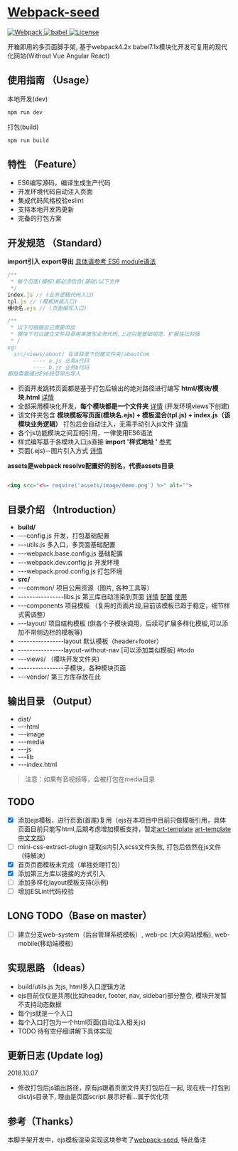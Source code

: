 
# [Webpack-seed](https://github.com/BiYuqi/webpack-seed)

<p align="left">
	<a href="https://webpack.js.org/">
		<img src="https://img.shields.io/badge/webpack-4.20.2-brightgreen.svg" alt="Webpack">
	</a>
	<a href="https://babeljs.io/">
		<img src="https://img.shields.io/badge/babel-7.1.2-brightgreen.svg" alt="babel">
	</a>
  <a href="https://github.com/BiYuqi/webpack-seed/blob/master/LICENSE">
    <img src="https://img.shields.io/badge/license-MIT-blue.svg" alt="License">
  </a>
</p>

开箱即用的多页面脚手架, 基于webpack4.2x babel7.1x模块化开发可复用的现代化网站(Without Vue Angular React)

## 使用指南 （Usage）

本地开发(dev)
```js
npm run dev
```

打包(build)
```js
npm run build
```

## 特性 （Feature）
- ES6编写源码，编译生成生产代码
- 开发环境代码自动注入页面
- 集成代码风格校验eslint
- 支持本地开发热更新
- 完备的打包方案

## 开发规范 （Standard）
**import引入 export导出** [具体请参考 ES6 module语法](http://es6.ruanyifeng.com/#docs/module)
```js
/**
 * 每个页面(模板)都必须包含(基础)以下文件
 */
index.js // (业务逻辑代码入口)
tpl.js // (模板拼装入口)
模块名.ejs // (页面编写入口)

/**
 * 以下可根据自己需要添加
 * 模块下可以建立文件目录用来填写业务代码,上述只是基础规范，扩展性比较强
 * /
eg:
  src/views/about/ 在该目录下创建文件夹/aboutCom
        ---- a.js 业务a代码
        ---- b.js 业务b代码
都是需要通过ES6规范导出导入
```
* 页面开发跳转页面都是基于打包后输出的绝对路径进行编写 **html/模块/模块.html** [详情](https://github.com/BiYuqi/webpack-seed/blob/master/src/views/index/index.ejs)
* 全部采用模块化开发，**每个模块都是一个文件夹** [详情](https://github.com/BiYuqi/webpack-seed/tree/master/src/views) (开发环境views下创建)
* 该文件夹包含 **模块模板写页面(模块名.ejs) + 模板混合(tpl.js) + index.js（该模块业务逻辑）** 打包后会自动注入，无需手动引入js文件 [详情](https://github.com/BiYuqi/webpack-seed/tree/master/src/views/about)
* 各个js功能模块之间互相引用，一律使用ES6语法
* 样式编写基于各模块入口js直接 **import '样式地址 '** [参考](https://github.com/BiYuqi/webpack-seed/blob/master/src/views/about/index.js#L2) 
* 页面(.ejs)--图片引入方式 [详情](https://github.com/BiYuqi/webpack-seed/blob/master/build/webpack.base.config.js#L74)

**assets是webpack resolve配置好的别名，代表assets目录**
```html

<img src="<%= require('assets/image/demo.png') %>" alt="">

```

## 目录介绍 （Introduction）

* **build/**
* ---config.js 开发，打包基础配置
* ---utils.js 多入口，多页面基础配置
* ---webpack.base.config.js 基础配置
* ---webpack.dev.config.js 开发环境
* ---webpack.prod.config.js 打包环境
* **src/**
* ---common/ 项目公用资源（图片, 各种工具等）
* ----------------libs.js 第三库自动渲染到页面 [详情](https://github.com/BiYuqi/webpack-seed/blob/master/src/components/footer/footer.ejs) [配置](https://github.com/BiYuqi/webpack-seed/blob/master/src/common/libs/libs.js) [使用](https://github.com/BiYuqi/webpack-seed/blob/master/src/layout/layout/layout.js#L5)
* ---components 项目模板 （复用的页面片段,目前该模板已趋于稳定，细节样式需调整）
* ---layout/ 项目结构模板 (供各个子模块调用，后续可扩展多样化模板,可以添加不带侧边栏的模板等)
* ----------------layout 默认模板（header+footer）
* ----------------layout-without-nav [可以添加类似模板] #todo
* ---views/ （模块开发文件夹)
* ----------------子模块，各种模块页面
* ---vendor/ 第三方库存放在此


## 输出目录 （Output）

* dist/
* ---html
* ---image
* ---media
* ---js
* ---lib
* ---index.html

> 注意：如果有音视频等，会被打包在media目录


## TODO
- [x] 添加ejs模板，进行页面(首尾)复用（ejs在本项目中目前只做模板引用，具体页面目前只能写html,后期考虑增加模板支持，暂定[art-template](https://github.com/aui/art-template)  [art-template中文文档](https://aui.github.io/art-template/zh-cn/docs/)）
- [ ] mini-css-extract-plugin 提取js内引入scss文件失败, 打包后依然在js文件（待解决）
- [x] 首页页面模板未完成（单独处理打包）
- [x] 添加第三方库以链接的方式引入
- [ ] 添加多样化layout模板支持(示例)
- [ ] 增加ESLint代码校验

## LONG TODO（Base on master）
- [ ] 建立分支web-system（后台管理系统模板）, web-pc (大众网站模板), web-mobile(移动端模板)


## 实现思路 （Ideas）

* build/utils.js 为js, html多入口逻辑方法
* ejs目前仅仅是共用(比如header, footer, nav, sidebar)部分整合, 模块开发暂不支持动态数据
* 每个js就是一个入口
* 每个入口打包为一个html页面(自动注入相关js)
* TODO 待有空仔细讲解下具体实现

## 更新日志 (Update log)

2018.10.07
* 修改打包后js输出路径，原有js跟着页面文件夹打包后在一起, 现在统一打包到dist/js目录下, 理由是页面script 展示好看...属于优化项

## 参考（Thanks）

本脚手架开发中，ejs模板渲染实现这块参考了[webpack-seed](https://github.com/Array-Huang/webpack-seed), 特此备注